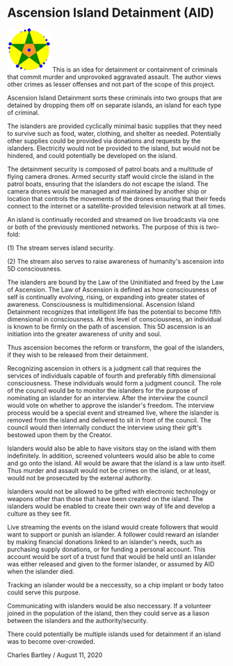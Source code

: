 # Ascension Island Detainment (AID)

![Ascension Island Detainment](AID.png) This is an idea for detainment or containment of criminals that commit murder and unprovoked aggravated assault. The author views other crimes as lesser offenses and not part of the scope of this project.

Ascension Island Detainment sorts these criminals into two groups that are detained by dropping them off on separate islands, an island for each type of criminal.

The islanders are provided cyclically minimal basic supplies that they need to survive such as food, water, clothing, and shelter as needed. Potentially other supplies could be provided via donations and requests by the islanders. Electricity would not be provided to the island, but would not be hindered, and could potentially be developed on the island.

The detainment security is composed of patrol boats and a multitude of flying camera drones. Armed security staff would circle the island in the patrol boats, ensuring that the islanders do not escape the island. The camera drones would be managed and maintained by another ship or location that controls the movements of the drones ensuring that their feeds connect to the internet or a satellite-provided television network at all times.

An island is continually recorded and streamed on live broadcasts via one or both of the previously mentioned networks. The purpose of this is two-fold:

(1) The stream serves island security.

(2) The stream also serves to raise awareness of humanity's ascension into 5D consciousness.

The islanders are bound by the Law of the Uninitiated and freed by the Law of Ascension. The Law of Ascension is defined as how consciousness of self is continually evolving, rising, or expanding into greater states of awareness. Consciousness is multidimensional. Ascension Island Detainment recognizes that intelligent life has the potential to become fifth dimensional in consciousness. At this level of consciousness, an individual is known to be firmly on the path of ascension. This 5D ascension is an initiation into the greater awareness of unity and soul.

Thus ascension becomes the reform or transform, the goal of the islanders, if they wish to be released from their detainment.

Recognizing ascension in others is a judgment call that requires the services of individuals capable of fourth and preferably fifth dimensional consciousness. These individuals would form a judgment council. The role of the council would be to monitor the islanders for the purpose of nominating an islander for an interview. After the interview the council would vote on whether to approve the islander's freedom. The interview process would be a special event and streamed live, where the islander is removed from the island and delivered to sit in front of the council. The council would then internally conduct the interview using their gift's bestowed upon them by the Creator.

Islanders would also be able to have visitors stay on the island with them indefinitely. In addition, screened volunteers would also be able to come and go onto the island. All would be aware that the island is a law unto itself. Thus murder and assault would not be crimes on the island, or at least, would not be prosecuted by the external authority.

Islanders would not be allowed to be gifted with electronic technology or weapons other than those that have been created on the island. The islanders would be enabled to create their own way of life and develop a culture as they see fit.

Live streaming the events on the island would create followers that would want to support or punish an islander. A follower could reward an islander by making financial donations linked to an islander's needs, such as purchasing supply donations, or for funding a personal account. This account would be sort of a trust fund that would be held until an islander was either released and given to the former islander, or assumed by AID when the islander died.

Tracking an islander would be a neccessity, so a chip implant or body tatoo could serve this purpose.

Communicating with islanders would be also neccessary. If a volunteer joined in the population of the island, then they could serve as a liason between the islanders and the authority/security.

There could potentially be multiple islands used for detainment if an island was to become over-crowded.

Charles Bartley / August 11, 2020
